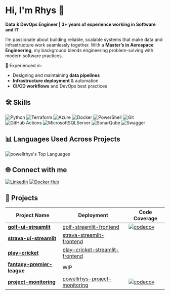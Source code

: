 # Hi, I'm Rhys 👋  

**Data & DevOps Engineer | 3+ years of experience working in Software and IT**  

I’m passionate about building reliable, scalable systems that make data and infrastructure work seamlessly together. With a **Master’s in Aerospace Engineering**, my background blends engineering problem-solving with modern software practices.  

🔧 Experienced in:  
- Designing and maintaining **data pipelines**  
- **Infrastructure deployment** & automation  
- **CI/CD workflows** and DevOps best practices  

## 🛠️ Skills

![Python](https://img.shields.io/badge/python-3670A0?style=for-the-badge&logo=python&logoColor=ffdd54)
![Terraform](https://img.shields.io/badge/terraform-%235835CC.svg?style=for-the-badge&logo=terraform&logoColor=white)
![Azure](https://img.shields.io/badge/azure-%230072C6.svg?style=for-the-badge&logo=microsoftazure&logoColor=white)
![Docker](https://img.shields.io/badge/docker-%230db7ed.svg?style=for-the-badge&logo=docker&logoColor=white)
![PowerShell](https://img.shields.io/badge/PowerShell-%235391FE.svg?style=for-the-badge&logo=powershell&logoColor=white)
![Git](https://img.shields.io/badge/git-%23F05033.svg?style=for-the-badge&logo=git&logoColor=white)
![GitHub Actions](https://img.shields.io/badge/github%20actions-%232671E5.svg?style=for-the-badge&logo=githubactions&logoColor=white)
![MicrosoftSQLServer](https://img.shields.io/badge/Microsoft%20SQL%20Server-CC2927?style=for-the-badge&logo=microsoft%20sql%20server&logoColor=white)
![SonarQube](https://img.shields.io/badge/SonarQube-black?style=for-the-badge&logo=sonarqube&logoColor=4E9BCD)
![Swagger](https://img.shields.io/badge/-Swagger-%23Clojure?style=for-the-badge&logo=swagger&logoColor=white)

## 📊 Languages Used Across Projects

![powellrhys's Top Languages](https://github-readme-stats.vercel.app/api/top-langs/?username=powellrhys&langs_count=8&layout=compact&theme=react&show_icons=true&hide_border=false&card_width=1000)

## 🌐 Connect with me

[![LinkedIn](https://img.shields.io/badge/LinkedIn-Connect-blue?style=flat&logo=linkedin)](https://www.linkedin.com/in/rhys-powell-8994b3151/)
[![Docker Hub](https://img.shields.io/badge/DockerHub-Profile-blue?logo=docker&logoColor=white)](https://hub.docker.com/u/powellrhys)

## 🚀 Projects

| Project Name                                                                 | Deployment                                                                                    | Code Coverage                                                                                                                                                     |
| ---------------------------------------------------------------------------- | --------------------------------------------------------------------------------------------- | ----------------------------------------------------------------------------------------------------------------------------------------------------------------- |
| [**golf-ui-streamlit**](https://github.com/powellrhys/golf-ui-streamlit)     | [golf-streamlit-frontend](https://golf-streamlit-frontend.azurewebsites.net)                  | [![codecov](https://codecov.io/gh/powellrhys/golf-ui-streamlit/branch/main/graph/badge.svg?token=yNhANNzdtx)](https://codecov.io/gh/powellrhys/golf-ui-streamlit) |
| [**strava-ui-streamlit**](https://github.com/powellrhys/strava-ui-streamlit) | [strava-streamlit-frontend](https://strava-streamlit-frontend.azurewebsites.net)              |                                                                                                                                                                   |
| [**play-cricket**](https://github.com/powellrhys/play-cricket)               | [play-cricket-streamlit-frontend](https://play-cricket-streamlit-frontend.azurewebsites.net/) |
| [**fantasy-premier-league**](https://github.com/powellrhys/fantasy-premier-league)   |  WIP  |       |
| [**project-monitoring**](https://github.com/powellrhys/project-monitoring)   | [powellrhys-project-monitoring](https://powellrhys-project-monitoring.azurewebsites.net/)   | [![codecov](https://codecov.io/gh/powellrhys/project-monitoring/graph/badge.svg?token=k3QQIbikcT)](https://codecov.io/gh/powellrhys/project-monitoring)           |
